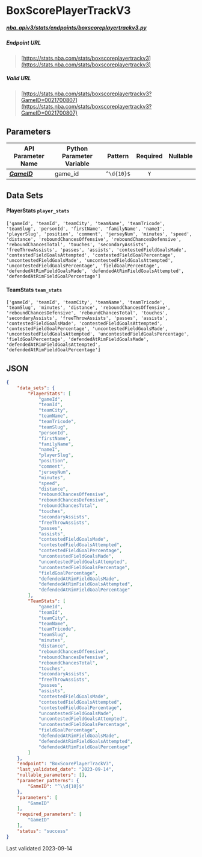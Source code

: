# BoxScorePlayerTrackV3
##### [nba_apiv3/stats/endpoints/boxscoreplayertrackv3.py](https://github.com/shufinskiy/nba_apiv3/blob/master/src/nba_api/stats/endpoints/boxscoreplayertrackv3.py)

##### Endpoint URL
>[https://stats.nba.com/stats/boxscoreplayertrackv3](https://stats.nba.com/stats/boxscoreplayertrackv3)

##### Valid URL
>[https://stats.nba.com/stats/boxscoreplayertrackv3?GameID=0021700807](https://stats.nba.com/stats/boxscoreplayertrackv3?GameID=0021700807)

## Parameters
| API Parameter Name                                                                                                  | Python Parameter Variable |  Pattern   | Required | Nullable |
|---------------------------------------------------------------------------------------------------------------------|---------------------------|:----------:|:--------:|:--------:|
| [_**GameID**_](https://github.com/shufinskiy/nba_apiv3/blob/master/docs/nba_api/stats/library/parameters.md#GameID) | game_id                   | `^\d{10}$` |   `Y`    |          | 

## Data Sets
#### PlayerStats `player_stats`
```text
['gameId', 'teamId', 'teamCity', 'teamName', 'teamTricode', 'teamSlug', 'personId', 'firstName', 'familyName', 'nameI', 'playerSlug', 'position', 'comment', 'jerseyNum', 'minutes', 'speed', 'distance', 'reboundChancesOffensive', 'reboundChancesDefensive', 'reboundChancesTotal', 'touches', 'secondaryAssists', 'freeThrowAssists', 'passes', 'assists', 'contestedFieldGoalsMade', 'contestedFieldGoalsAttempted', 'contestedFieldGoalPercentage', 'uncontestedFieldGoalsMade', 'uncontestedFieldGoalsAttempted', 'uncontestedFieldGoalsPercentage', 'fieldGoalPercentage', 'defendedAtRimFieldGoalsMade', 'defendedAtRimFieldGoalsAttempted', 'defendedAtRimFieldGoalPercentage']
```

#### TeamStats `team_stats`
```text
['gameId', 'teamId', 'teamCity', 'teamName', 'teamTricode', 'teamSlug', 'minutes', 'distance', 'reboundChancesOffensive', 'reboundChancesDefensive', 'reboundChancesTotal', 'touches', 'secondaryAssists', 'freeThrowAssists', 'passes', 'assists', 'contestedFieldGoalsMade', 'contestedFieldGoalsAttempted', 'contestedFieldGoalPercentage', 'uncontestedFieldGoalsMade', 'uncontestedFieldGoalsAttempted', 'uncontestedFieldGoalsPercentage', 'fieldGoalPercentage', 'defendedAtRimFieldGoalsMade', 'defendedAtRimFieldGoalsAttempted', 'defendedAtRimFieldGoalPercentage']
```


## JSON
```json
{
    "data_sets": {
        "PlayerStats": [
            "gameId",
            "teamId",
            "teamCity",
            "teamName",
            "teamTricode",
            "teamSlug",
            "personId",
            "firstName",
            "familyName",
            "nameI",
            "playerSlug",
            "position",
            "comment",
            "jerseyNum",
            "minutes",
            "speed",
            "distance",
            "reboundChancesOffensive",
            "reboundChancesDefensive",
            "reboundChancesTotal",
            "touches",
            "secondaryAssists",
            "freeThrowAssists",
            "passes",
            "assists",
            "contestedFieldGoalsMade",
            "contestedFieldGoalsAttempted",
            "contestedFieldGoalPercentage",
            "uncontestedFieldGoalsMade",
            "uncontestedFieldGoalsAttempted",
            "uncontestedFieldGoalsPercentage",
            "fieldGoalPercentage",
            "defendedAtRimFieldGoalsMade",
            "defendedAtRimFieldGoalsAttempted",
            "defendedAtRimFieldGoalPercentage"
        ],
        "TeamStats": [
            "gameId",
            "teamId",
            "teamCity",
            "teamName",
            "teamTricode",
            "teamSlug",
            "minutes",
            "distance",
            "reboundChancesOffensive",
            "reboundChancesDefensive",
            "reboundChancesTotal",
            "touches",
            "secondaryAssists",
            "freeThrowAssists",
            "passes",
            "assists",
            "contestedFieldGoalsMade",
            "contestedFieldGoalsAttempted",
            "contestedFieldGoalPercentage",
            "uncontestedFieldGoalsMade",
            "uncontestedFieldGoalsAttempted",
            "uncontestedFieldGoalsPercentage",
            "fieldGoalPercentage",
            "defendedAtRimFieldGoalsMade",
            "defendedAtRimFieldGoalsAttempted",
            "defendedAtRimFieldGoalPercentage"
        ]
    },
    "endpoint": "BoxScorePlayerTrackV3",
    "last_validated_date": "2023-09-14",
    "nullable_parameters": [],
    "parameter_patterns": {
        "GameID": "^\\d{10}$"
    },
    "parameters": [
        "GameID"
    ],
    "required_parameters": [
        "GameID"
    ],
    "status": "success"
}
```

Last validated 2023-09-14
